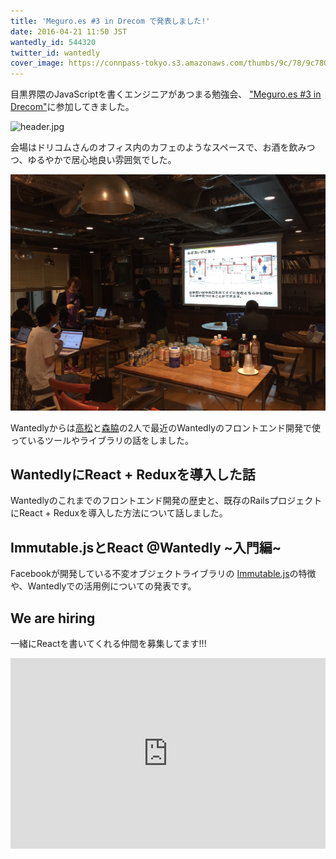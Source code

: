 ```yaml
---
title: 'Meguro.es #3 in Drecom で発表しました!'
date: 2016-04-21 11:50 JST
wantedly_id: 544320
twitter_id: wantedly
cover_image: https://connpass-tokyo.s3.amazonaws.com/thumbs/9c/78/9c7804e8832001af408547c43c0390d4.png
---
```


目黒界隈のJavaScriptを書くエンジニアがあつまる勉強会、 ["Meguro.es #3 in Drecom"](http://meguroes.connpass.com/event/28320/)に参加してきました。

![header.jpg](https://connpass-tokyo.s3.amazonaws.com/thumbs/9c/78/9c7804e8832001af408547c43c0390d4.png)

会場はドリコムさんのオフィス内のカフェのようなスペースで、お酒を飲みつつ、ゆるやかで居心地良い雰囲気でした。

![drecom.jpg](images/2016-04-21/1461061446.jpg)

Wantedlyからは[高松](https://www.wantedly.com/users/544320)と[森脇](https://www.wantedly.com/users/1468880)の2人で最近のWantedlyのフロントエンド開発で使っているツールやライブラリの話をしました。

## WantedlyにReact + Reduxを導入した話

Wantedlyのこれまでのフロントエンド開発の歴史と、既存のRailsプロジェクトにReact + Reduxを導入した方法について話しました。

<script async class="speakerdeck-embed" data-id="e0f9b90b1e4749f6bc9a93470b9fa8f9" data-ratio="1.33333333333333" src="//speakerdeck.com/assets/embed.js"></script>

## Immutable.jsとReact @Wantedly ~入門編~

Facebookが開発している不変オブジェクトライブラリの [Immutable.js](https://facebook.github.io/immutable-js/)の特徴や、Wantedlyでの活用例についての発表です。

<script async class="speakerdeck-embed" data-id="9b0d97c3a7644a0c879ce81f1a701fed" data-ratio="1.33333333333333" src="//speakerdeck.com/assets/embed.js"></script>

## We are hiring

一緒にReactを書いてくれる仲間を募集してます!!!

<iframe frameborder='0' height='305px' name='wantedly_project_widget_51709' scrolling='no' src='https://www.wantedly.com/projects/51709/widget' style='border: none; max-width: 100%; min-width: 240px; width: 540px;'></iframe>
